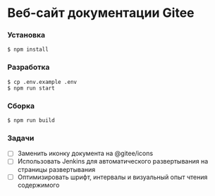 # Веб-сайт документации Gitee

### Установка

```
$ npm install
```

### Разработка

```
$ cp .env.example .env
$ npm run start
```

### Сборка

```
$ npm run build
```


### Задачи
- [ ] Заменить иконку документа на @gitee/icons
- [ ] Использовать Jenkins для автоматического развертывания на страницы развертывания
- [ ] Оптимизировать шрифт, интервалы и визуальный опыт чтения содержимого 